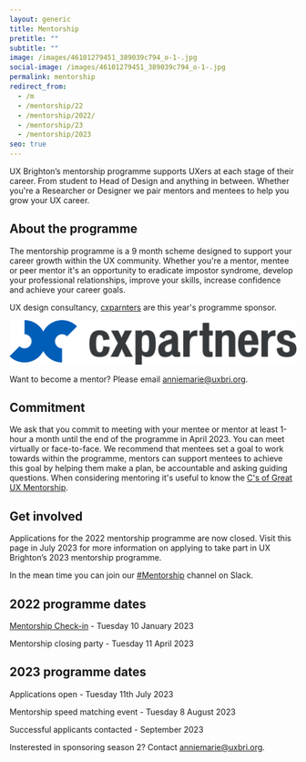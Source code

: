 ```yaml
---
layout: generic
title: Mentorship
pretitle: ""
subtitle: ""
image: /images/46101279451_389039c794_o-1-.jpg
social-image: /images/46101279451_389039c794_o-1-.jpg
permalink: mentorship
redirect_from:
  - /m
  - /mentorship/22
  - /mentorship/2022/
  - /mentorship/23
  - /mentorship/2023
seo: true
---
```

U﻿X Brighton’s mentorship programme supports UXers at each stage of their career. From student to Head of Design and anything in between. Whether you're a Researcher or Designer we pair mentors and mentees to help you grow your UX career. 

## A﻿bout the programme

T﻿he mentorship programme is a 9 month scheme designed to support your career growth within the UX community. Whether you're a mentor, mentee or peer mentor it's an opportunity to eradicate impostor syndrome, develop your professional relationships, improve your skills, increase confidence and achieve your career goals. 

U﻿X design consultancy, [cxparnters](https://www.cxpartners.co.uk/) are this year's programme sponsor. 

<img src="/images/cxpartners_logo_blue-black-1-.png" alt="cxpartners logo" class="image-align-right"/>

Want to become a mentor? Please email [anniemarie@uxbri.org](anniemarie@uxbri.org). 

## C﻿ommitment

We ask that you commit to meeting with your mentee or mentor at least 1-hour a month until the end of the programme in April 2023. You can meet virtually or face-to-face. We recommend that mentees set a goal to work towards within the programme, mentors can support mentees to achieve this goal by helping them make a plan, be accountable and asking guiding questions. When considering mentoring it's useful to know the [C's of Great UX Mentorship](https://youtu.be/0tZomurxE0w).

## Get involved

Applications for the 2022 mentorship programme are now closed. Visit this page in July 2023 for more information on applying to take part in UX Brighton’s 2023 mentorship programme. 

In the mean time you can join our [\#Mentorship](https://uxbri.slack.com/channels/mentorship) channel on Slack. 

## 2022 programme dates

[Mentorship Check-in](https://uxbri.org/mentorship-check-in) - Tuesday 10 January 2023

M﻿entorship closing party - Tuesday 11 April 2023

## 2023 programme dates

Applications o﻿pen - Tuesday 11th July 2023 

M﻿entorship speed matching event - Tuesday 8 August 2023

S﻿uccessful applicants contacted - September 2023

Insterested in sponsoring season 2? Contact [anniemarie@uxbri.org](anniemarie@uxbri.org).
